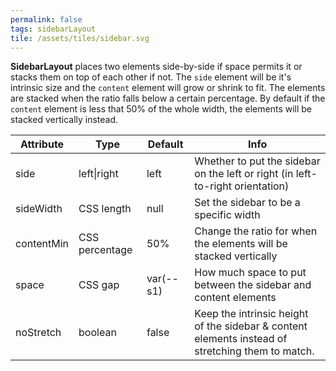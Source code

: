 ```yaml
---
permalink: false
tags: sidebarLayout
tile: /assets/tiles/sidebar.svg
---
```


**SidebarLayout** places two elements side-by-side if space permits it or stacks them on top of each other if not.
The `side` element will be it's intrinsic size and the `content` element will grow or shrink to fit.
The elements are stacked when the ratio falls below a certain percentage.
By default if the `content` element is less that 50% of the whole width, the elements will be stacked vertically instead.

| Attribute  | Type           | Default   | Info                                                                                             |
| ---------- | -------------- | --------- | ------------------------------------------------------------------------------------------------ |
| side       | left\|right    | left      | Whether to put the sidebar on the left or right (in left-to-right orientation)                   |
| sideWidth  | CSS length     | null      | Set the sidebar to be a specific width                                                           |
| contentMin | CSS percentage | 50%       | Change the ratio for when the elements will be stacked vertically                                |
| space      | CSS gap        | var(--s1) | How much space to put between the sidebar and content elements                                   |
| noStretch  | boolean        | false     | Keep the intrinsic height of the sidebar & content elements instead of stretching them to match. |
